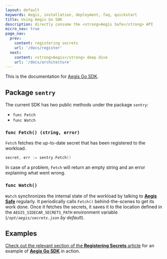 ```yaml
---
layout: default
keywords: Aegis, installation, deployment, faq, quickstart
title: Using Aegis Go SDK
description: directly consume the <strong>Aegis Safe</strong> API
micro_nav: true
page_nav:
  prev:
    content: registering secrets
    url: '/docs/register'
  next:
    content: <strong>Aegis</strong> deep dive
    url: '/docs/architecture'
---
```


This is the documentation for [Aegis Go SDK][go-sdk].

[go-sdk]: https://github.com/zerotohero-dev/aegis-sdk-go


## Package `sentry`

The current SDK has two public methods under the package `sentry`:

* `func Fetch`
* `func Watch`

### `func Fetch() (string, error)`

`Fetch` fetches the up-to-date secret that has been registered to the workload.

```go
secret, err := sentry.Fetch()
```

In case of a problem, `Fetch` will return an empty string and an error 
explaining what went wrong.


### `func Watch()`

`Watch` synchronizes the internal state of the workload by talking to 
[**Aegis Safe**][aegis-safe] regularly. It periodically calls `Fetch()` 
behind-the-scenes to get its work done. Once it fetches the secrets, 
it saves it to the location defined in the `AEGIS_SIDECAR_SECRETS_PATH` 
environment variable (*`/opt/aegis/secrets.json` by default*).

[aegis-safe]: https://github.com/zerotohero-dev/aegis-safe

## Examples

[Check out the relevant section of the **Registering Secrets** article][registering-secrets]
for an example of [**Aegis Go SDK**][go-sdk] in action.

[registering-secrets]: /docs/register
